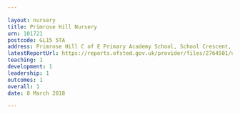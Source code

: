 ```yaml
---

layout: nursery
title: Primrose Hill Nursery
urn: 101721
postcode: GL15 5TA
address: Primrose Hill C of E Primary Academy School, School Crescent, LYDNEY, Gloucestershire, GL15 5TA
latestReportUrl: https://reports.ofsted.gov.uk/provider/files/2764501/urn/101721.pdf
teaching: 1
development: 1
leadership: 1
outcomes: 1
overall: 1
date: 8 March 2018

---
```

